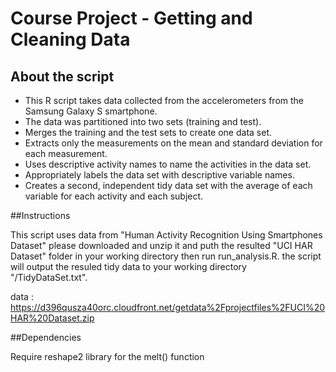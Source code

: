 Course Project - Getting and Cleaning Data
=================

## About the script


- This R script takes data collected from the accelerometers from the Samsung Galaxy S smartphone.
- The data was partitioned into two sets (training and test).
- Merges the training and the test sets to create one data set.
- Extracts only the measurements on the mean and standard deviation for each measurement. 
- Uses descriptive activity names to name the activities in the data set.
- Appropriately labels the data set with descriptive variable names. 
- Creates a second, independent tidy data set with the average of each variable for each activity and each subject.


##Instructions


This script uses data from "Human Activity Recognition Using Smartphones Dataset" 
please downloaded and unzip it and puth the resulted "UCI HAR Dataset" folder in your working directory 
then run run_analysis.R.
the script will output the resuled tidy data to your working directory "/TidyDataSet.txt".


data : https://d396qusza40orc.cloudfront.net/getdata%2Fprojectfiles%2FUCI%20HAR%20Dataset.zip


##Dependencies


Require reshape2 library for the melt() function